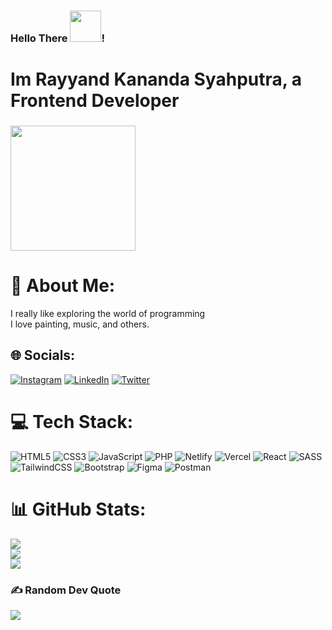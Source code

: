 <h3>Hello There <img height="50" src="https://raw.githubusercontent.com/TheDudeThatCode/TheDudeThatCode/master/Assets/Hi.gif"  />!</h3>

<h1>Im Rayyand Kananda Syahputra, a Frontend Developer</h1>


###


  <img height="200" src="https://i.gifer.com/DCEJ.gif"  />


###

# 💫 About Me:
I really like exploring the world of programming<br>I love painting, music, and others.<br>


## 🌐 Socials:
[![Instagram](https://img.shields.io/badge/Instagram-%23E4405F.svg?logo=Instagram&logoColor=white)](https://instagram.com/@rayy__dna) [![LinkedIn](https://img.shields.io/badge/LinkedIn-%230077B5.svg?logo=linkedin&logoColor=white)](https://linkedin.com/in/Rayyand) [![Twitter](https://img.shields.io/badge/Twitter-%231DA1F2.svg?logo=Twitter&logoColor=white)](https://twitter.com/Rayyks) 

# 💻 Tech Stack:
![HTML5](https://img.shields.io/badge/html5-%23E34F26.svg?style=for-the-badge&logo=html5&logoColor=white) ![CSS3](https://img.shields.io/badge/css3-%231572B6.svg?style=for-the-badge&logo=css3&logoColor=white) ![JavaScript](https://img.shields.io/badge/javascript-%23323330.svg?style=for-the-badge&logo=javascript&logoColor=%23F7DF1E) ![PHP](https://img.shields.io/badge/php-%23777BB4.svg?style=for-the-badge&logo=php&logoColor=white) ![Netlify](https://img.shields.io/badge/netlify-%23000000.svg?style=for-the-badge&logo=netlify&logoColor=#00C7B7) ![Vercel](https://img.shields.io/badge/vercel-%23000000.svg?style=for-the-badge&logo=vercel&logoColor=white) ![React](https://img.shields.io/badge/react-%2320232a.svg?style=for-the-badge&logo=react&logoColor=%2361DAFB) ![SASS](https://img.shields.io/badge/SASS-hotpink.svg?style=for-the-badge&logo=SASS&logoColor=white) ![TailwindCSS](https://img.shields.io/badge/tailwindcss-%2338B2AC.svg?style=for-the-badge&logo=tailwind-css&logoColor=white) ![Bootstrap](https://img.shields.io/badge/bootstrap-%23563D7C.svg?style=for-the-badge&logo=bootstrap&logoColor=white) 	![Figma](https://img.shields.io/badge/figma-%23F24E1E.svg?style=for-the-badge&logo=figma&logoColor=white) ![Postman](https://img.shields.io/badge/Postman-FF6C37?style=for-the-badge&logo=postman&logoColor=white)
# 📊 GitHub Stats:
![](https://github-readme-stats.vercel.app/api?username=Rayyks&theme=synthwave&hide_border=false&include_all_commits=true&count_private=true)<br/>
![](https://github-readme-streak-stats.herokuapp.com/?user=Rayyks&theme=synthwave&hide_border=false)<br/>
![](https://github-readme-stats.vercel.app/api/top-langs/?username=Rayyks&theme=synthwave&hide_border=false&include_all_commits=true&count_private=true&layout=compact)

### ✍️ Random Dev Quote
![](https://quotes-github-readme.vercel.app/api?type=horizontal&theme=radical)

<!-- Proudly created with GPRM ( https://gprm.itsvg.in ) -->

###
